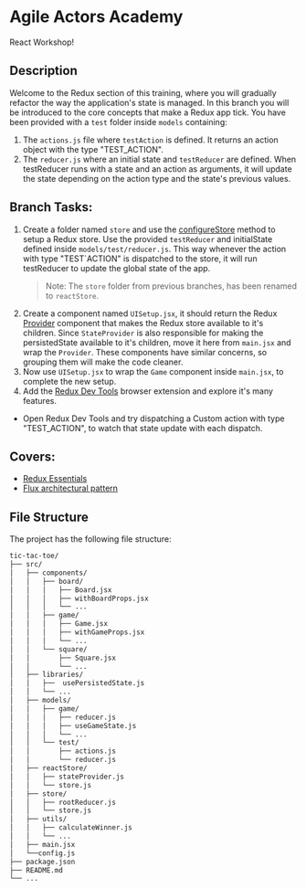 # Agile Actors Academy

React Workshop!

## Description

Welcome to the Redux section of this training, where you will gradually refactor the way the application's state is managed. In this branch you will be introduced to the core concepts that make a Redux app tick. You have been provided with a `test` folder inside `models` containing:

1.  The `actions.js` file where `testAction` is defined. It returns an action object with the type "TEST_ACTION".
2.  The `reducer.js` where an initial state and `testReducer` are defined. When testReducer runs with a state and an action as arguments, it will update the state depending on the action type and the state's previous values.

## Branch Tasks:

1.  Create a folder named `store` and use the [configureStore](https://redux-toolkit.js.org/api/configureStore) method to setup a Redux store. Use the provided `testReducer` and initialState defined inside `models/test/reducer.js`. This way whenever the action with type "TEST`ACTION" is dispatched to the store, it will run testReducer to update the global state of the app.
    > Note: The `store` folder from previous branches, has been renamed to `reactStore`.
2.  Create a component named `UISetup.jsx`, it should return the Redux [Provider](https://react-redux.js.org/api/provider) component that makes the Redux store available to it's children. Since `StateProvider` is also responsible for making the persistedState available to it's children, move it here from `main.jsx` and wrap the `Provider`. These components have similar concerns, so grouping them will make the code cleaner.
3.  Now use `UISetup.jsx` to wrap the `Game` component inside `main.jsx`, to complete the new setup.
4.  Add the [Redux Dev Tools](https://chromewebstore.google.com/detail/redux-devtools/lmhkpmbekcpmknklioeibfkpmmfibljd) browser extension and explore it's many features.

- Open Redux Dev Tools and try dispatching a Custom action with type "TEST_ACTION", to watch that state update with each dispatch.

## Covers:

- [Redux Essentials](https://redux.js.org/tutorials/essentials/part-1-overview-concepts)
- [Flux architectural pattern](https://www.freecodecamp.org/news/an-introduction-to-the-flux-architectural-pattern-674ea74775c9/)

## File Structure

The project has the following file structure:

```bash
tic-tac-toe/
├── src/
│   ├── components/
│   │   ├── board/
│   │   │   ├── Board.jsx
│   │   │   ├── withBoardProps.jsx
│   │   │   └── ...
│   │   ├── game/
│   │   │   ├── Game.jsx
│   │   │   ├── withGameProps.jsx
│   │   │   └── ...
│   │   └── square/
│   │       ├── Square.jsx
│   │       └── ...
│   ├── libraries/
│   │   ├──  usePersistedState.js
│   │   └── ...
│   ├── models/
│   │   ├── game/
│   │   │   ├── reducer.js
│   │   │   ├── useGameState.js
│   │   │   └── ...
│   │   └── test/
│   │       ├── actions.js
│   │       └── reducer.js
│   ├── reactStore/
│   │   ├── stateProvider.js
│   │   └── store.js
│   ├── store/
│   │   ├── rootReducer.js
│   │   └── store.js
│   ├── utils/
│   │   ├── calculateWinner.js
│   │   └── ...
│   ├── main.jsx
│   └──config.js
├── package.json
├── README.md
└── ...
```
